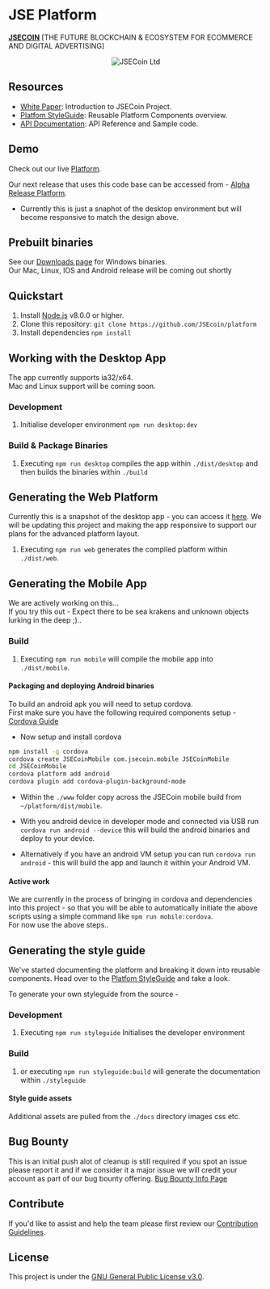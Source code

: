 # JSE Platform

**[JSECOIN](https://jsecoin.com/)** [THE FUTURE BLOCKCHAIN & ECOSYSTEM FOR ECOMMERCE AND DIGITAL ADVERTISING]

<div align="center">

![JSECoin Ltd](https://jsecoin.com/docs/images/JSECoin_split_desktop_browser_small.png)
</div>


## Resources

- [White Paper](https://jsecoin.com/whitepaper.pdf): Introduction to JSECoin Project.
- [Platfom StyleGuide](https://jsecoin.com/styleguide): Reusable Platform Components overview.
- [API Documentation](https://developer.jsecoin.com/API): API Reference and Sample code.

## Demo
Check out our live [Platform](https://platform.jsecoin.com).

Our next release that uses this code base can be accessed from - 
[Alpha Release Platform](https://alpha.jsecoin.com).
- Currently this is just a snaphot of the desktop environment but will become responsive to match the design above.

## Prebuilt binaries
See our [Downloads page](https://jsecoin.com/downloads) for Windows binaries.  
Our Mac, Linux, IOS and Android release will be coming out shortly

## Quickstart

1. Install [Node.js](https://nodejs.org) v8.0.0 or higher.
2. Clone this repository: `git clone https://github.com/JSEcoin/platform`
3. Install dependencies `npm install`

## Working with the Desktop App
The app currently supports ia32/x64.  
Mac and Linux support will be coming soon.

### Development

1. Initialise developer environment `npm run desktop:dev`

### Build & Package Binaries

1. Executing `npm run desktop` compiles the app within `./dist/desktop` and then builds the binaries within `./build`

## Generating the Web Platform
Currently this is a snapshot of the desktop app - you can access it [here](https://alpha.jsecoin.com). 
We will be updating this project and making the app responsive to support our plans for the advanced platform layout.

1. Executing `npm run web` generates the compiled platform within `./dist/web`.

## Generating the Mobile App
We are actively working on this...  
If you try this out - Expect there to be sea krakens and unknown objects lurking in the deep ;).. 

### Build

1. Executing `npm run mobile` will compile the mobile app into `./dist/mobile`.

#### Packaging and deploying Android binaries
To build an android apk you will need to setup cordova.  
First make sure you have the following required components setup - [Cordova Guide](https://cordova.apache.org/docs/en/latest/guide/platforms/android/index.html#requirements-and-support)

- Now setup and install cordova

```bash
npm install -g cordova
cordova create JSECoinMobile com.jsecoin.mobile JSECoinMobile
cd JSECoinMobile
cordova platform add android
cordova plugin add cordova-plugin-background-mode
```

- Within the `./www` folder copy across the JSECoin mobile build from `~/platform/dist/mobile`.
- With you android device in developer mode and connected via USB run `cordova run android --device` this will build the android binaries and deploy to your device.
  
- Alternatively if you have an android VM setup you can run `cordova run android` - this will build the app and launch it within your Android VM.

#### Active work
We are currently in the process of bringing in cordova and dependencies into this project - so that you will be able to automatically initiate the above scripts using a simple command like `npm run mobile:cordova`.  
For now use the above steps.. 


<!--
### Development

1. Initialise developer environment `npm run mobile:dev`

### Package - Cordova

1. Executing `npm run mobile:cordova` will compile the mobile app into `./dist/mobile` and create mobile binaries.
*Currently just for Android*

### Package - Cordova:Browser

1. Executing `npm run mobile:browser` will compile the mobile app into `./dist/mobile` and create mobile browser edition

### Package - Cordova:android

1. Executing `npm run mobile:android` will compile the mobile app into `./dist/mobile` and will build and deploy to a connected android device.

### Package - Cordova:android-VM

1. Executing `npm run mobile:android-vm` will compile the mobile app into `./dist/mobile` and launch deploy to an android Virtual Machine if this has been setup.
-->

## Generating the style guide
We've started documenting the platform and breaking it down into reusable components.
Head over to the [Platfom StyleGuide](https://jsecoin.com/styleguide) and take a look.

To generate your own styleguide from the source -

### Development

1. Executing `npm run styleguide` Initialises the developer environment

### Build

1. or executing `npm run styleguide:build` will generate the documentation within `./styleguide`

#### Style guide assets
Additional assets are pulled from the `./docs` directory images css etc.

## Bug Bounty
This is an initial push alot of cleanup is still required if you spot an issue please report it and if we consider it a major issue we will credit your account as part of our bug bounty offering.
[Bug Bounty Info Page](https://jsecoin.com/en/oddJobs/bugBounty)

## Contribute
If you'd like to assist and help the team please first review our [Contribution Guidelines](./CONTRIBUTING.md).

## License
This project is under the [GNU General Public License v3.0](./LICENSE.md).
